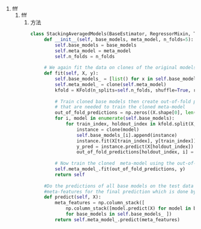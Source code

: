 1. fff
	1. fff
		1. 方法
		   ```python
		   class StackingAveragedModels(BaseEstimator, RegressorMixin, TransformerMixin):
			    def __init__(self, base_models, meta_model, n_folds=5):
			        self.base_models = base_models
			        self.meta_model = meta_model
			        self.n_folds = n_folds
			   
			    # We again fit the data on clones of the original models
			    def fit(self, X, y):
			        self.base_models_ = [list() for x in self.base_models]
			        self.meta_model_ = clone(self.meta_model)
			        kfold = KFold(n_splits=self.n_folds, shuffle=True, random_state=156)
			        
			        # Train cloned base models then create out-of-fold predictions
			        # that are needed to train the cloned meta-model
			        out_of_fold_predictions = np.zeros((X.shape[0], len(self.base_models)))
			        for i, model in enumerate(self.base_models):
			            for train_index, holdout_index in kfold.split(X, y):
			                instance = clone(model)
			                self.base_models_[i].append(instance)
			                instance.fit(X[train_index], y[train_index])
			                y_pred = instance.predict(X[holdout_index])
			                out_of_fold_predictions[holdout_index, i] = y_pred
			                
			        # Now train the cloned  meta-model using the out-of-fold predictions as new feature
			        self.meta_model_.fit(out_of_fold_predictions, y)
			        return self
			   
			    #Do the predictions of all base models on the test data and use the averaged predictions as 
			    #meta-features for the final prediction which is done by the meta-model
			    def predict(self, X):
			        meta_features = np.column_stack([
			            np.column_stack([model.predict(X) for model in base_models]).mean(axis=1)
			            for base_models in self.base_models_ ])
			        return self.meta_model_.predict(meta_features)
																					```
																																					
																																						1. 大
																																									1. 大
																																										1. 得到的
																																											1. |     | 大  |     | 
																																											   | --- | --- | --- |
																																											   | --- | --- | --- |
																																											   |     |     |     |
																																												   
																																														1. d
	